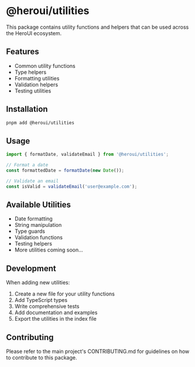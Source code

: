 # @heroui/utilities

This package contains utility functions and helpers that can be used across the HeroUI ecosystem.

## Features

- Common utility functions
- Type helpers
- Formatting utilities
- Validation helpers
- Testing utilities

## Installation

```bash
pnpm add @heroui/utilities
```

## Usage

```js
import { formatDate, validateEmail } from '@heroui/utilities';

// Format a date
const formattedDate = formatDate(new Date());

// Validate an email
const isValid = validateEmail('user@example.com');
```

## Available Utilities

- Date formatting
- String manipulation
- Type guards
- Validation functions
- Testing helpers
- More utilities coming soon...

## Development

When adding new utilities:
1. Create a new file for your utility functions
2. Add TypeScript types
3. Write comprehensive tests
4. Add documentation and examples
5. Export the utilities in the index file

## Contributing

Please refer to the main project's CONTRIBUTING.md for guidelines on how to contribute to this package. 